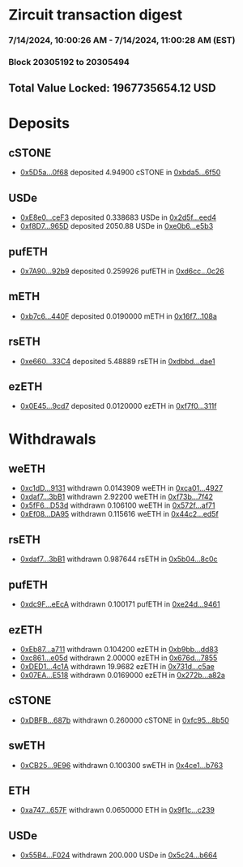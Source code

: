 # Zircuit transaction digest
### 7/14/2024, 10:00:26 AM - 7/14/2024, 11:00:28 AM (EST)
### Block 20305192 to 20305494

## Total Value Locked: 1967735654.12 USD

# Deposits
## cSTONE
- [0x5D5a...0f68](https://etherscan.io/address/0x5D5a267897794BC1276B91e97aCe4F7EF5C60f68) deposited 4.94900 cSTONE in [0xbda5...6f50](https://etherscan.io/tx/0x5D5a267897794BC1276B91e97aCe4F7EF5C60f68)
## USDe
- [0xE8e0...ceF3](https://etherscan.io/address/0xE8e05364EAA14DDDA1583DfD2A354291e905ceF3) deposited 0.338683 USDe in [0x2d5f...eed4](https://etherscan.io/tx/0xE8e05364EAA14DDDA1583DfD2A354291e905ceF3)
- [0xf8D7...965D](https://etherscan.io/address/0xf8D7A56F3B934CC374aA01C5c71B18214d43965D) deposited 2050.88 USDe in [0xe0b6...e5b3](https://etherscan.io/tx/0xf8D7A56F3B934CC374aA01C5c71B18214d43965D)
## pufETH
- [0x7A90...92b9](https://etherscan.io/address/0x7A90dA013E9F9a77944C6e5308cee2b12ec092b9) deposited 0.259926 pufETH in [0xd6cc...0c26](https://etherscan.io/tx/0x7A90dA013E9F9a77944C6e5308cee2b12ec092b9)
## mETH
- [0xb7c6...440F](https://etherscan.io/address/0xb7c6D47DFdebCC5f6B5fEF43f493B4b557c4440F) deposited 0.0190000 mETH in [0x16f7...108a](https://etherscan.io/tx/0xb7c6D47DFdebCC5f6B5fEF43f493B4b557c4440F)
## rsETH
- [0xe660...33C4](https://etherscan.io/address/0xe6601DE35D3d68d24B2E3c31D11839BE49bb33C4) deposited 5.48889 rsETH in [0xdbbd...dae1](https://etherscan.io/tx/0xe6601DE35D3d68d24B2E3c31D11839BE49bb33C4)
## ezETH
- [0x0E45...9cd7](https://etherscan.io/address/0x0E45E7422Ec2f9785531d4BF4B4cA96E210f9cd7) deposited 0.0120000 ezETH in [0xf7f0...311f](https://etherscan.io/tx/0x0E45E7422Ec2f9785531d4BF4B4cA96E210f9cd7)
# Withdrawals
## weETH
- [0xc1dD...9131](https://etherscan.io/address/0xc1dD57A012067B557a99Db970117487F62c99131) withdrawn 0.0143909 weETH in [0xca01...4927](https://etherscan.io/tx/0xc1dD57A012067B557a99Db970117487F62c99131)
- [0xdaf7...3bB1](https://etherscan.io/address/0xdaf780714Ce4931f98129060445fC6Eb4Ab73bB1) withdrawn 2.92200 weETH in [0xf73b...7f42](https://etherscan.io/tx/0xdaf780714Ce4931f98129060445fC6Eb4Ab73bB1)
- [0x5fF6...D53d](https://etherscan.io/address/0x5fF6e85068922142A3D5bCcd32b5Ae6Aa388D53d) withdrawn 0.106100 weETH in [0x572f...af71](https://etherscan.io/tx/0x5fF6e85068922142A3D5bCcd32b5Ae6Aa388D53d)
- [0xEf08...DA95](https://etherscan.io/address/0xEf08eCfae3d8e50943e0CA078E81bcBC5FAcDA95) withdrawn 0.115616 weETH in [0x44c2...ed5f](https://etherscan.io/tx/0xEf08eCfae3d8e50943e0CA078E81bcBC5FAcDA95)
## rsETH
- [0xdaf7...3bB1](https://etherscan.io/address/0xdaf780714Ce4931f98129060445fC6Eb4Ab73bB1) withdrawn 0.987644 rsETH in [0x5b04...8c0c](https://etherscan.io/tx/0xdaf780714Ce4931f98129060445fC6Eb4Ab73bB1)
## pufETH
- [0xdc9F...eEcA](https://etherscan.io/address/0xdc9F1f25377e2dA358E7468F3E4479F02F32eEcA) withdrawn 0.100171 pufETH in [0xe24d...9461](https://etherscan.io/tx/0xdc9F1f25377e2dA358E7468F3E4479F02F32eEcA)
## ezETH
- [0xEb87...a711](https://etherscan.io/address/0xEb87CE2DC9972253A4CBC2CB1068739A0C81a711) withdrawn 0.104200 ezETH in [0xb9bb...dd83](https://etherscan.io/tx/0xEb87CE2DC9972253A4CBC2CB1068739A0C81a711)
- [0xc861...e05d](https://etherscan.io/address/0xc861A42a9283998F7c189Db5Faa4b5cb61A6e05d) withdrawn 2.00000 ezETH in [0x676d...7855](https://etherscan.io/tx/0xc861A42a9283998F7c189Db5Faa4b5cb61A6e05d)
- [0xDED1...4c1A](https://etherscan.io/address/0xDED1cd9Fe3043b434bebD461cccA4F995e754c1A) withdrawn 19.9682 ezETH in [0x731d...c5ae](https://etherscan.io/tx/0xDED1cd9Fe3043b434bebD461cccA4F995e754c1A)
- [0x07EA...E518](https://etherscan.io/address/0x07EAefCa2EF373fD139331EAB55d1B36D0EbE518) withdrawn 0.0169000 ezETH in [0x272b...a82a](https://etherscan.io/tx/0x07EAefCa2EF373fD139331EAB55d1B36D0EbE518)
## cSTONE
- [0xDBFB...687b](https://etherscan.io/address/0xDBFB626E5abA8A4A543e24bbF979C332BbA5687b) withdrawn 0.260000 cSTONE in [0xfc95...8b50](https://etherscan.io/tx/0xDBFB626E5abA8A4A543e24bbF979C332BbA5687b)
## swETH
- [0xCB25...9E96](https://etherscan.io/address/0xCB254c4f9224D4c906A47453e76F801DE8709E96) withdrawn 0.100300 swETH in [0x4ce1...b763](https://etherscan.io/tx/0xCB254c4f9224D4c906A47453e76F801DE8709E96)
## ETH
- [0xa747...657F](https://etherscan.io/address/0xa7478Fd4b04C5b25Ae72BDb287cE4C488DB2657F) withdrawn 0.0650000 ETH in [0x9f1c...c239](https://etherscan.io/tx/0xa7478Fd4b04C5b25Ae72BDb287cE4C488DB2657F)
## USDe
- [0x55B4...F024](https://etherscan.io/address/0x55B41331fC4aD1f659BB4b1C963B4ed90ff2F024) withdrawn 200.000 USDe in [0x5c24...b664](https://etherscan.io/tx/0x55B41331fC4aD1f659BB4b1C963B4ed90ff2F024)
